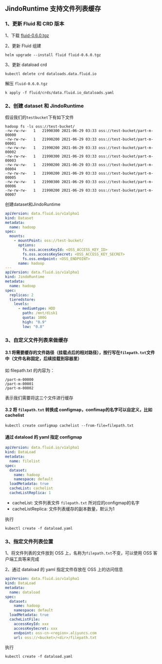 ## JindoRuntime 支持文件列表缓存

### 1、更新 Fluid 和 CRD 版本
1、下载 [fluid-0.6.0.tgz](http://smartdata-binary.oss-cn-shanghai.aliyuncs.com/fluid/filecache/fluid-0.6.0.tgz)

2、更新 Fluid 组建
```shell
helm upgrade --install fluid fluid-0.6.0.tgz
```

3、更新 dataload crd
```shell
kubectl delete crd dataloads.data.fluid.io
```
解压 `fluid-0.6.0.tgz`

```shell
k apply -f fluid/crds/data.fluid.io_dataloads.yaml
```

### 2、创建 dataset 和 JindoRuntime

假设我们的`testbucket`下有如下文件
```shell
hadoop fs -ls oss://test-bucket/
-rw-rw-rw-   1   21990300 2021-06-29 03:33 oss://test-bucket/part-m-00000
-rw-rw-rw-   1   21990200 2021-06-29 03:33 oss://test-bucket/part-m-00001
-rw-rw-rw-   1   21990200 2021-06-29 03:33 oss://test-bucket/part-m-00002
-rw-rw-rw-   1   21990300 2021-06-29 03:33 oss://test-bucket/part-m-00003
-rw-rw-rw-   1   21990200 2021-06-29 03:33 oss://test-bucket/part-m-00004
-rw-rw-rw-   1   21990200 2021-06-29 03:33 oss://test-bucket/part-m-00005
-rw-rw-rw-   1   21990300 2021-06-29 03:33 oss://test-bucket/part-m-00006
-rw-rw-rw-   1   21990200 2021-06-29 03:33 oss://test-bucket/part-m-00007
```
创建dataset和JindoRuntime

```yaml
apiVersion: data.fluid.io/v1alpha1
kind: Dataset
metadata:
  name: hadoop
spec:
  mounts:
    - mountPoint: oss://test-bucket/
      options:
        fs.oss.accessKeyId: <OSS_ACCESS_KEY_ID>
        fs.oss.accessKeySecret: <OSS_ACCESS_KEY_SECRET>
        fs.oss.endpoint: <OSS_ENDPOINT> 
      name: hadoop
---
apiVersion: data.fluid.io/v1alpha1
kind: JindoRuntime
metadata:
  name: hadoop
spec:
  replicas: 2
  tieredstore:
    levels:
      - mediumtype: HDD
        path: /mnt/disk1
        quota: 100G
        high: "0.9"
        low: "0.8"
```
### 3、自定义文件列表来做缓存

#### 3.1 将需要缓存的文件路径（挂载点后的相对路径），按行写在`filepath.txt`文件中（文件名称固定，后续挂载到容器里）
如 filepath.txt 的内容为：
```shell
/part-m-00000
/part-m-00001
/part-m-00002
```
表示我们需要将这三个文件进行缓存

#### 3.2 将 `filepath.txt` 转换成 configmap，confimap的名字可以自定义，比如 cachelist
```shell
kubectl create configmap cachelist --from-file=filepath.txt
```

#### 通过 dataload 的 yaml 指定 configmap
```yaml
apiVersion: data.fluid.io/v1alpha1
kind: DataLoad
metadata:
  name: filelist
spec:
  dataset:
    name: hadoop
    namespace: default
  loadMetadata: true
  cacheList: cachelist
  cacheListReplica: 1
```
* cacheList: 文件列表文件 `filepath.txt` 所对应的configmap的名字
* cacheListReplica: 文件列表缓存的副本数量，默认为1

执行

```shell
kubectl create -f dataload.yaml
```

### 3、指定文件列表位置
1、将文件列表的文件放到 OSS 上，名称为`filepath.txt`不变，可以使用 OSS 客户端工具等来完成

2、通过 dataload 的 yaml 指定文件存放在 OSS 上的访问信息
```yaml
apiVersion: data.fluid.io/v1alpha1
kind: DataLoad
metadata:
  name: dataload
spec:
  dataset:
    name: hadoop
    namespace: default
  loadMetadata: true
  cacheListFile:
    accessKeyId: xxx
    accessKeySecret: xxx
    endpoint: oss-cn-<region>.aliyuncs.com
    url: oss://<bucket>/<dir>/filepath.txt
```
执行
```shell
kubectl create -f dataload.yaml
```